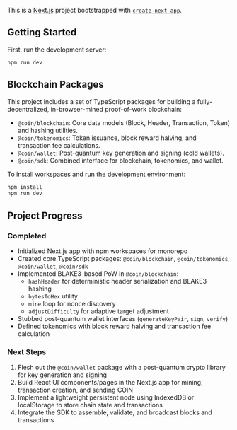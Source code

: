 This is a [Next.js](https://nextjs.org) project bootstrapped with [`create-next-app`](https://nextjs.org/docs/app/api-reference/cli/create-next-app).

## Getting Started

First, run the development server:

```bash
npm run dev
```
## Blockchain Packages

This project includes a set of TypeScript packages for building a fully-decentralized, in-browser-mined proof-of-work blockchain:

- `@coin/blockchain`: Core data models (Block, Header, Transaction, Token) and hashing utilities.
- `@coin/tokenomics`: Token issuance, block reward halving, and transaction fee calculations.
- `@coin/wallet`: Post-quantum key generation and signing (cold wallets).
- `@coin/sdk`: Combined interface for blockchain, tokenomics, and wallet.

To install workspaces and run the development environment:

```bash
npm install
npm run dev
```
## Project Progress

### Completed
- Initialized Next.js app with npm workspaces for monorepo
- Created core TypeScript packages: `@coin/blockchain`, `@coin/tokenomics`, `@coin/wallet`, `@coin/sdk`
- Implemented BLAKE3-based PoW in `@coin/blockchain`:
  - `hashHeader` for deterministic header serialization and BLAKE3 hashing
  - `bytesToHex` utility
  - `mine` loop for nonce discovery
  - `adjustDifficulty` for adaptive target adjustment
- Stubbed post-quantum wallet interfaces (`generateKeyPair`, `sign`, `verify`)
- Defined tokenomics with block reward halving and transaction fee calculation

### Next Steps
1. Flesh out the `@coin/wallet` package with a post-quantum crypto library for key generation and signing
2. Build React UI components/pages in the Next.js app for mining, transaction creation, and sending COIN
3. Implement a lightweight persistent node using IndexedDB or localStorage to store chain state and transactions
4. Integrate the SDK to assemble, validate, and broadcast blocks and transactions

